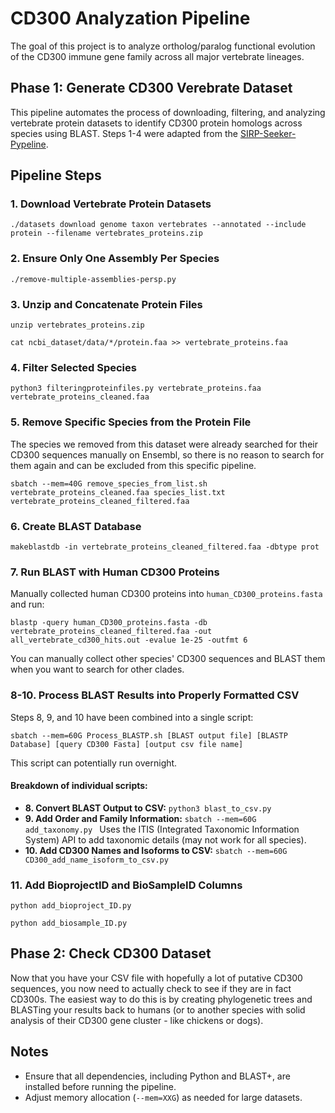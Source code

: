 # CD300 Analyzation Pipeline
The goal of this project is to analyze ortholog/paralog functional evolution of the CD300 immune gene family across all major vertebrate lineages.


## Phase 1: Generate CD300 Verebrate Dataset
This pipeline automates the process of downloading, filtering, and analyzing vertebrate protein datasets to identify CD300 protein homologs across species using BLAST. Steps 1-4 were adapted from the [SIRP-Seeker-Pypeline](https://github.com/Rittika1/SIRP-Seeker-Pypeline).

## Pipeline Steps

### 1. Download Vertebrate Protein Datasets
```./datasets download genome taxon vertebrates --annotated --include protein --filename vertebrates_proteins.zip```

### 2. Ensure Only One Assembly Per Species
```./remove-multiple-assemblies-persp.py```

### 3. Unzip and Concatenate Protein Files
```unzip vertebrates_proteins.zip```

```cat ncbi_dataset/data/*/protein.faa >> vertebrate_proteins.faa```

### 4. Filter Selected Species
```python3 filteringproteinfiles.py vertebrate_proteins.faa vertebrate_proteins_cleaned.faa```

### 5. Remove Specific Species from the Protein File
The species we removed from this dataset were already searched for their CD300 sequences manually on Ensembl, so there is no reason to search  for them again and can be excluded from this specific pipeline. 

```sbatch --mem=40G remove_species_from_list.sh vertebrate_proteins_cleaned.faa species_list.txt vertebrate_proteins_cleaned_filtered.faa```

### 6. Create BLAST Database
```makeblastdb -in vertebrate_proteins_cleaned_filtered.faa -dbtype prot```

### 7. Run BLAST with Human CD300 Proteins
Manually collected human CD300 proteins into `human_CD300_proteins.fasta` and run:

```blastp -query human_CD300_proteins.fasta -db vertebrate_proteins_cleaned_filtered.faa -out all_vertebrate_cd300_hits.out -evalue 1e-25 -outfmt 6```

You can manually collect other species' CD300 sequences and BLAST them when you want to search for other clades. 

### 8-10. Process BLAST Results into Properly Formatted CSV
Steps 8, 9, and 10 have been combined into a single script:

```sbatch --mem=60G Process_BLASTP.sh [BLAST output file] [BLASTP Database] [query CD300 Fasta] [output csv file name]```

This script can potentially run overnight.

#### Breakdown of individual scripts:
- **8. Convert BLAST Output to CSV:**
  ```python3 blast_to_csv.py```
- **9. Add Order and Family Information:**
  ```sbatch --mem=60G add_taxonomy.py ```
  Uses the ITIS (Integrated Taxonomic Information System) API to add taxonomic details (may not work for all species).
- **10. Add CD300 Names and Isoforms to CSV:**
  ```sbatch --mem=60G CD300_add_name_isoform_to_csv.py```

### 11. Add BioprojectID and BioSampleID Columns
```python add_bioproject_ID.py```

```python add_biosample_ID.py```


## Phase 2: Check CD300 Dataset
  Now that you have your CSV file with hopefully a lot of putative CD300 sequences, you now need to actually check to see if they are in fact CD300s. The easiest way to do this is by creating phylogenetic trees and BLASTing your results back to humans (or to another species with solid analysis of their CD300 gene cluster - like chickens or dogs).


## Notes
- Ensure that all dependencies, including Python and BLAST+, are installed before running the pipeline.
- Adjust memory allocation (`--mem=XXG`) as needed for large datasets.

